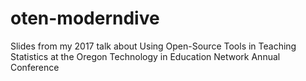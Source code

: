 # oten-moderndive
Slides from my 2017 talk about Using Open-Source Tools in Teaching Statistics at the Oregon Technology in Education Network Annual Conference

